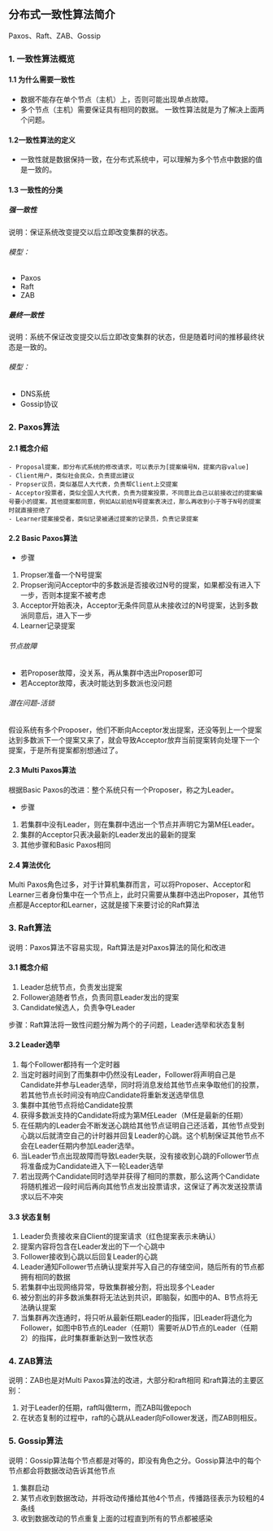 
## 分布式一致性算法简介
Paxos、Raft、ZAB、Gossip
### 1. 一致性算法概览
#### 1.1 为什么需要一致性
- 数据不能存在单个节点（主机）上，否则可能出现单点故障。
- 多个节点（主机）需要保证具有相同的数据。
一致性算法就是为了解决上面两个问题。
#### 1.2一致性算法的定义
- 一致性就是数据保持一致，在分布式系统中，可以理解为多个节点中数据的值是一致的。
#### 1.3 一致性的分类
##### 强一致性
说明：保证系统改变提交以后立即改变集群的状态。
###### 模型：
- Paxos
- Raft
- ZAB
##### 最终一致性
说明：系统不保证改变提交以后立即改变集群的状态，但是随着时间的推移最终状态是一致的。
###### 模型：
- DNS系统
- Gossip协议

### 2. Paxos算法
#### 2.1 概念介绍

```
- Proposal提案，即分布式系统的修改请求，可以表示为[提案编号N，提案内容value]
- Client用户，类似社会民众，负责提出建议
- Propser议员，类似基层人大代表，负责帮Client上交提案
- Acceptor投票者，类似全国人大代表，负责为提案投票，不同意比自己以前接收过的提案编号要小的提案，其他提案都同意，例如A以前给N号提案表决过，那么再收到小于等于N号的提案时就直接拒绝了
- Learner提案接受者，类似记录被通过提案的记录员，负责记录提案
```

#### 2.2 Basic Paxos算法
- 步骤
1. Propser准备一个N号提案
1. Propser询问Acceptor中的多数派是否接收过N号的提案，如果都没有进入下一步，否则本提案不被考虑
1. Acceptor开始表决，Acceptor无条件同意从未接收过的N号提案，达到多数派同意后，进入下一步
1. Learner记录提案

###### 节点故障
- 若Proposer故障，没关系，再从集群中选出Proposer即可
- 若Acceptor故障，表决时能达到多数派也没问题
###### 潜在问题-活锁
假设系统有多个Proposer，他们不断向Acceptor发出提案，还没等到上一个提案达到多数派下一个提案又来了，就会导致Acceptor放弃当前提案转向处理下一个提案，于是所有提案都别想通过了。

#### 2.3 Multi Paxos算法
根据Basic Paxos的改进：整个系统只有一个Proposer，称之为Leader。
- 步骤
1. 若集群中没有Leader，则在集群中选出一个节点并声明它为第M任Leader。
1. 集群的Acceptor只表决最新的Leader发出的最新的提案
1. 其他步骤和Basic Paxos相同

#### 2.4 算法优化
Multi Paxos角色过多，对于计算机集群而言，可以将Proposer、Acceptor和Learner三者身份集中在一个节点上，此时只需要从集群中选出Proposer，其他节点都是Acceptor和Learner，这就是接下来要讨论的Raft算法

### 3. Raft算法
说明：Paxos算法不容易实现，Raft算法是对Paxos算法的简化和改进
#### 3.1 概念介绍
1. Leader总统节点，负责发出提案
1. Follower追随者节点，负责同意Leader发出的提案
1. Candidate候选人，负责争夺Leader

步骤：Raft算法将一致性问题分解为两个的子问题，Leader选举和状态复制
#### 3.2 Leader选举
1. 每个Follower都持有一个定时器
2. 当定时器时间到了而集群中仍然没有Leader，Follower将声明自己是Candidate并参与Leader选举，同时将消息发给其他节点来争取他们的投票，若其他节点长时间没有响应Candidate将重新发送选举信息
3. 集群中其他节点将给Candidate投票
4. 获得多数派支持的Candidate将成为第M任Leader（M任是最新的任期）
5. 在任期内的Leader会不断发送心跳给其他节点证明自己还活着，其他节点受到心跳以后就清空自己的计时器并回复Leader的心跳。这个机制保证其他节点不会在Leader任期内参加Leader选举。
6. 当Leader节点出现故障而导致Leader失联，没有接收到心跳的Follower节点将准备成为Candidate进入下一轮Leader选举
7. 若出现两个Candidate同时选举并获得了相同的票数，那么这两个Candidate将随机推迟一段时间后再向其他节点发出投票请求，这保证了再次发送投票请求以后不冲突
#### 3.3 状态复制
1. Leader负责接收来自Client的提案请求（红色提案表示未确认）
1. 提案内容将包含在Leader发出的下一个心跳中
1. Follower接收到心跳以后回复Leader的心跳
1. Leader通知Follower节点确认提案并写入自己的存储空间，随后所有的节点都拥有相同的数据
1. 若集群中出现网络异常，导致集群被分割，将出现多个Leader
1. 被分割出的非多数派集群将无法达到共识，即脑裂，如图中的A、B节点将无法确认提案
1. 当集群再次连通时，将只听从最新任期Leader的指挥，旧Leader将退化为Follower，如图中B节点的Leader（任期1）需要听从D节点的Leader（任期2）的指挥，此时集群重新达到一致性状态


### 4. ZAB算法
说明：ZAB也是对Multi Paxos算法的改进，大部分和raft相同
和raft算法的主要区别：
1. 对于Leader的任期，raft叫做term，而ZAB叫做epoch
1. 在状态复制的过程中，raft的心跳从Leader向Follower发送，而ZAB则相反。

### 5. Gossip算法
说明：Gossip算法每个节点都是对等的，即没有角色之分。Gossip算法中的每个节点都会将数据改动告诉其他节点
1. 集群启动
1. 某节点收到数据改动，并将改动传播给其他4个节点，传播路径表示为较粗的4条线
1. 收到数据改动的节点重复上面的过程直到所有的节点都被感染